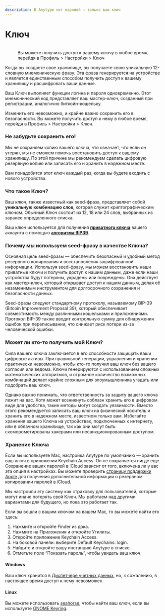 ```yaml
---
description: В Anytype нет паролей — только ваш ключ
---
```


# Ключ

<figure><img src="../../.gitbook/assets/Screenshot 2023-08-17 at 18.31.38.png" alt=""><figcaption><p>Вы можете получить доступ к вашему ключу в любое время, перейдя в Профиль > Настройки > Ключ</p></figcaption></figure>

Когда вы создаете свое хранилище, вы получаете свою уникальную 12-словную мнемоническую фразу. Эта фраза генерируется на устройстве и является единственным способом получить доступ к вашему хранилищу и расшифровать ваши данные.

Ваш Ключ выполняет функции логина и пароля одновременно. Этот мнемонический код представляет ваш мастер-ключ, созданный при регистрации, аналогично биткойн-кошельку.

Изменить его невозможно, и крайне важно сохранить его в безопасности. Вы можете получить доступ к нему в любое время, перейдя в Профиль > Настройки > Ключ.

### Не забудьте сохранить его!

Мы не сохраняем копию вашего ключа, что означает, что если он утерян, мы не сможем помочь восстановить доступ к вашему хранилищу. По этой причине мы рекомендуем сделать цифровую резервную копию или записать его и хранить в надежном месте.

Вам понадобится этот ключ каждый раз, когда вы будете входить с нового устройства.

### Что такое Ключ?

Ваш ключ, также известный как seed-фраза, представляет собой **уникальную комбинацию слов**, которая служит криптографическим ключом. Обычный Ключ состоит из 12, 18 или 24 слов, выбранных из заранее определенного списка.

Ваш ключ используется для получения [**приватного ключа**](https://en.wikipedia.org/wiki/Public-key\_cryptography) вашего аккаунта с помощью [**алгоритма BIP39**](https://medium.com/coinmonks/mnemonic-generation-bip39-simply-explained-e9ac18db9477).

### Почему мы используем seed-фразу в качестве Ключа?

Основная цель seed-фразы — обеспечить безопасный и удобный метод резервного копирования и восстановления зашифрованной информации. Используя seed-фразу, мы можем восстановить наши приватные ключи и получить доступ к нашим данным, даже если наши устройства будут потеряны, украдены или повреждены. Она действует как мастер-ключ, который открывает доступ к нашим данным, делая её незаменимым инструментом для долгосрочного сохранения и безопасности данных.

Seed-фразы следуют стандартному протоколу, называемому BIP-39 (Bitcoin Improvement Proposal 39), который обеспечивает совместимость между различными кошельками и приложениями. Протокол BIP-39 также вводит контрольную сумму для обнаружения ошибок при переписывании, что снижает риск потери из-за человеческой ошибки.

### Может ли кто-то получить мой Ключ?

Сила вашего ключа заключается в его способности защищать ваши цифровые активы. При правильной генерации, управлении и хранении практически невозможно, чтобы кто-то получил ваш ключ без вашего согласия или ведома. Ключи генерируются с использованием сложных математических алгоритмов, и огромное количество возможных комбинаций делает крайне сложным для злоумышленника угадать или подобрать ваш ключ.

Однако важно понимать, что ответственность за защиту вашего ключа лежит на вас. Хотя может возникнуть соблазн хранить его в цифровом виде для удобства, такие методы могут создать уязвимости. Вместо этого рекомендуется записать ваш ключ на физический носитель и хранить его в надежном месте, известном только вам. Избегайте хранения вашего Ключа на устройствах, подключенных к интернету, или в облачном хранилище, так как они могут быть скомпрометированы хакерами или несанкционированным доступом.

### Хранение Ключа

Если вы используете Mac, настройка Anytype по умолчанию — хранить ваш ключ в приложении Keychain Access. Он не сохраняется нигде еще. Сохранение ваших паролей в iCloud зависит от того, включена ли у вас эта опция в настройках. Вы можете проверить [страницу поддержки Apple](https://support.apple.com/en-us/HT204085) для получения дополнительной информации о резервном копировании паролей в iCloud.

Мы настроили эту систему как страховку для пользователей, которые могут иначе потерять свой Ключ. Мы работаем над другими вариантами для будущего, но пока это работает так.

Если вы вошли с вашим ключом на вашем Mac, то вы можете найти его здесь:

1. Нажмите и откройте Finder из дока.
2. Нажмите на Приложения и откройте Утилиты.
3. Откройте приложение Keychain Access.
4. На боковой панели: выберите Default Keychains: login.
5. Найдите и откройте вашу инстанцию Anytype в списке.
6. Отметьте поле “Показать пароль”, чтобы увидеть ваш ключ.

#### Windows

Ваш ключ хранится в [Диспетчере учетных данных](https://support.microsoft.com/en-us/windows/accessing-credential-manager-1b5c916a-6a16-889f-8581-fc16e8165ac0), но, к сожалению, в настоящее время доступ к нему невозможен.

#### Linux

Вы можете использовать [seahorse](https://wiki.gnome.org/Apps/Seahorse/), чтобы найти ваш ключ, если вы используете [GNOME Keyring](https://wiki.gnome.org/action/show/Projects/GnomeKeyring?action=show\&redirect=GnomeKeyring).
